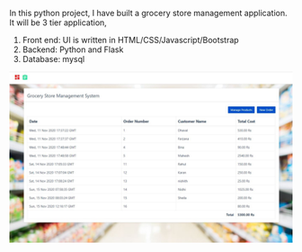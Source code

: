 In this python project, I have built a grocery store management application.
It will be  3 tier application,

1. Front end: UI is written in HTML/CSS/Javascript/Bootstrap
2. Backend: Python and Flask
3. Database: mysql

![](homepage.JPG)

